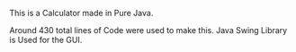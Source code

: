 This is a Calculator made in Pure Java. 

Around 430 total lines of Code were used to make this. 
Java Swing Library is Used for the GUI.
